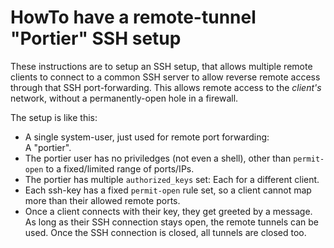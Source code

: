 # HowTo have a remote-tunnel "Portier" SSH setup

These instructions are to setup an SSH setup, that allows multiple remote clients to connect to a common SSH server to allow reverse remote access through that SSH port-forwarding. This allows remote access to the *client's* network, without a permanently-open hole in a firewall.

The setup is like this:

  * A single system-user, just used for remote port forwarding:  
    A "portier".
  * The portier user has no priviledges (not even a shell), other than `permit-open` to a fixed/limited range of ports/IPs.
  * The portier has multiple `authorized_keys` set:
    Each for a different client.
  * Each ssh-key has a fixed `permit-open` rule set, so a client cannot map more than their allowed remote ports.
  * Once a client connects with their key, they get greeted by a message.
    As long as their SSH connection stays open, the remote tunnels can be used.
    Once the SSH connection is closed, all tunnels are closed too.
